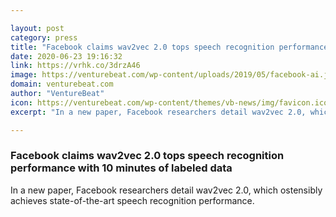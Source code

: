 ```yaml
---

layout: post
category: press
title: "Facebook claims wav2vec 2.0 tops speech recognition performance with 10 minutes of labeled data"
date: 2020-06-23 19:16:32
link: https://vrhk.co/3drzA46
image: https://venturebeat.com/wp-content/uploads/2019/05/facebook-ai.jpg?w=1200&strip=all
domain: venturebeat.com
author: "VentureBeat"
icon: https://venturebeat.com/wp-content/themes/vb-news/img/favicon.ico
excerpt: "In a new paper, Facebook researchers detail wav2vec 2.0, which ostensibly achieves state-of-the-art speech recognition performance."

---
```


### Facebook claims wav2vec 2.0 tops speech recognition performance with 10 minutes of labeled data

In a new paper, Facebook researchers detail wav2vec 2.0, which ostensibly achieves state-of-the-art speech recognition performance.